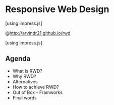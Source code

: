 Responsive Web Design 
=====================
[using impress.js]

@http://arvindr21.github.io/rwd

[using impress.js]

Agenda
------
* What is RWD?
* Why RWD?
* Alternatives
* How to achieve RWD?
* Out of Box - Framworks
* Final words